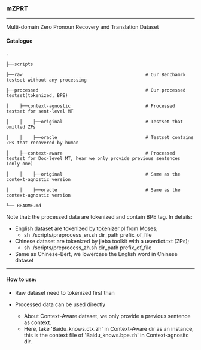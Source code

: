 ### mZPRT

---

Multi-domain Zero Pronoun Recovery and Translation Dataset



#### Catalogue

    .

    ├──scripts

    ├──raw                                              # Our Benchamrk testset without any processing

    ├──processed                                        # Our processed testset(tokenized, BPE)

    │    ├──context-agnostic                            # Processed testset for sent-level MT

    │    │    ├──original                               # Testset that omitted ZPs

    │    │    ├──oracle                                 # Testset contains ZPs that recovered by human

    │    ├──context-aware                               # Processed testset for Doc-level MT, hear we only provide previous sentences (only one)

    │    │    ├──original                               # Same as the context-agnostic version   

    │    │    ├──oracle                                 # Same as the context-agnostic version   

    └── README.md



Note that: the processed data are tokenized and contain BPE tag.  In details:

* English dataset are tokenized by tokenizer.pl from Moses;
  * sh ./scripts/preprocess_en.sh dir_path prefix_of_file
* Chinese dataset are tokenized by jieba toolkit with a userdict.txt (ZPs);
  * sh ./scripts/preprocess_zh.sh dir_path prefix_of_file
* Same as Chinese-Bert, we lowercase the English word in Chinese dataset



---

#### How to use:

* Raw dataset need to tokenized first than

* Processed data can be used directly

  * About Context-Aware dataset, we only provide a previous sentence as context.
  * Here,  take 'Baidu_knows.ctx.zh' in Context-Aware dir as an instance, this is the context file of 'Baidu_knows.bpe.zh' in Context-agnositc dir. 

  





